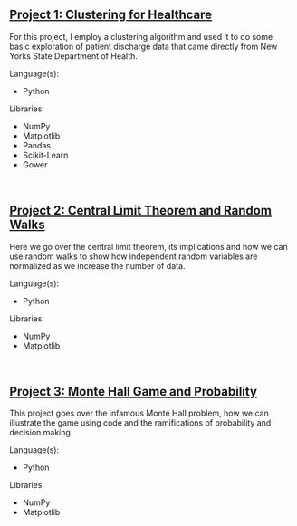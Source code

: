   
## [Project 1: Clustering for Healthcare](https://github.com/johnbaguinaga/Clustering_for_Healthcare)
For this project, I employ a clustering algorithm and used it to do some basic exploration of patient discharge data that came directly from New Yorks State Department of Health. 

Language(s):

- Python

Libraries:
- NumPy
- Matplotlib
- Pandas
- Scikit-Learn
- Gower

<p>&nbsp;</p> 
    
## [Project 2: Central Limit Theorem and Random Walks](https://github.com/johnbaguinaga/Central-Limit-Theorem-and-Random-Walks)
  
Here we go over the central limit theorem, its implications and how we can use random walks to show how independent random variables are normalized as we increase the number of data.

Language(s):  

- Python

Libraries:
- NumPy
- Matplotlib
  
<p>&nbsp;</p>    

## [Project 3: Monte Hall Game and Probability](https://github.com/johnbaguinaga/Monte-Hall-Game-and-Probability)

This project goes over the infamous Monte Hall problem, how we can illustrate the game using code and the ramifications of probability and decision making.

Language(s):

- Python

Libraries:
- NumPy
- Matplotlib
    
<p>&nbsp;</p>     
  
